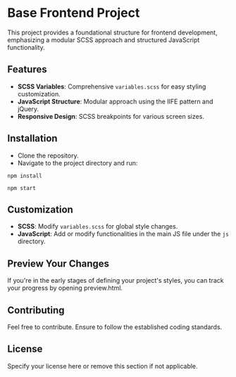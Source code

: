 
# Base Frontend Project

This project provides a foundational structure for frontend development, emphasizing a modular SCSS approach and structured JavaScript functionality.

## Features

- **SCSS Variables**: Comprehensive `variables.scss` for easy styling customization.
- **JavaScript Structure**: Modular approach using the IIFE pattern and jQuery.
- **Responsive Design**: SCSS breakpoints for various screen sizes.

## Installation

- Clone the repository.
- Navigate to the project directory and run:


```
npm install
```
```
npm start
```

## Customization

- **SCSS**: Modify `variables.scss` for global style changes.
- **JavaScript**: Add or modify functionalities in the main JS file under the `js` directory.

## Preview Your Changes

If you're in the early stages of defining your project's styles, you can track your progress by opening preview.html.

## Contributing

Feel free to contribute. Ensure to follow the established coding standards.

## License

Specify your license here or remove this section if not applicable.